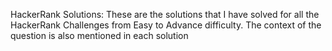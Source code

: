 HackerRank Solutions:
These are the solutions that I have solved for all the HackerRank Challenges from Easy to Advance difficulty. The context of the question is also mentioned in each solution
